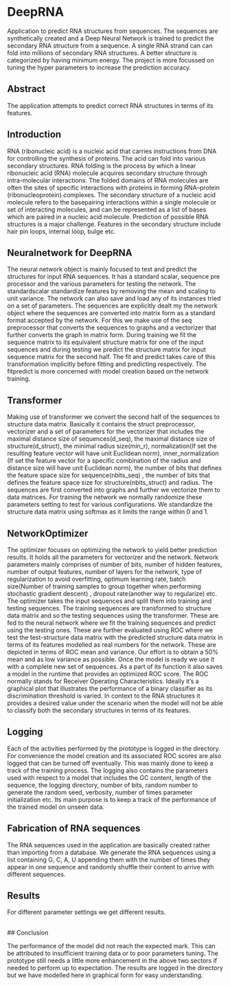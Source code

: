 # DeepRNA

Application to predict RNA structures from sequences. The sequences are synthetically created and a Deep Neural Network is trained to predict the secondary RNA structure from a sequence. A single RNA strand can can fold into millions of secondary RNA structures. A better structure is categorized by having minimum energy. The project is more focussed on tuning the hyper parameters to increase the prediction accuracy.



## Abstract

The application attempts to predict correct RNA structures in terms of its features. 
<br />

## Introduction

RNA (ribonucleic acid) is a nucleic acid that carries instructions from DNA for controlling the synthesis of proteins. The acid can fold into various secondary structures. RNA folding is the process by which a linear ribonucleic acid (RNA) molecule acquires secondary structure through intra-molecular interactions. The folded domains of RNA molecules are often the sites of specific interactions with proteins in forming RNA–protein (ribonucleoprotein) complexes. The secondary structure of a nucleic acid molecule refers to the basepairing interactions within a single molecule or set of interacting molecules, and can be represented as a list of bases which are paired in a nucleic acid molecule. Prediction of possible RNA structures is a major challenge. Features in the secondary structure include hair pin loops, internal loop, bulge etc.
<br />


## Neuralnetwork for DeepRNA

The neural network object is mainly focused to test and predict the structures for input RNA sequences. It has a standard scalar, sequence pre processor and the various parameters for testing the network. The standardscalar standardize features by removing the mean and scaling to unit variance. The network can also save and load any of its instances tried on a set of parameters. The sequences are explicitly dealt my the network object where the sequences are converted into matrix form as a standard format accepted by the network. For this we make use of the seq preprocessor that converts the sequences to graphs and a vectorizer that further converts the graph in matrix form. During training we fit the sequence matrix to its equivalent structure matrix for one of the input sequences and during testing we predict the structure matrix for input sequence matrix for the second half. The fit and predict takes care of this transformation implicitly before fitting and predicting respectively. The fitpredict is more concerned with model creation based on the network training. 
<br />

## Transformer

Making use of transformer we convert the second half of the sequences to structure data matrix. Basically it contains the struct preprocessor, vectorizer and a set of parameters for the vectorizer that includes the maximal distance size of sequences(d_seq), the maximal distance size of structure(d_struct), the minimal radius size(min_r), normalization(If set the resulting feature vector will have unit Euclidean norm), inner_normalization (If set the feature vector for a specific combination of the radius and distance size will have unit Euclidean norm), the number of bits that defines the feature space size for sequence(nbits_seq) , the number of bits that defines the feature space size for structure(nbits_struct) and radius. The sequences are first converted into graphs and further we vectorize them to data matrices. For training the network we normally randomize these parameters setting to test for various configurations. We standardize the structure data matrix using softmax as it limits the range within 0 and 1. 
<br />


## NetworkOptimizer

The optimizer focuses on optimizing the network to yield better prediction results. It holds all the parameters for vectorizer and the network. Network parameters mainly comprises of number of bits, number of hidden features, number of output features, number of layers for the network, type of regularization to avoid overfitting, optimum learning rate, batch size(Number of training samples to group together when performing stochastic gradient descent) , dropout rate(another way to regularize) etc. The optimizer takes the input sequences and split them into training and testing sequences. The training sequences are transformed to structure data matrix and so the testing sequences using the transformer. These are fed to the neural network where we fit the training sequences and predict using the testing ones. These are further evaluated using ROC where we test the test-structure data matrix with the predicted structure data matrix in terms of its features modelled as real numbers for the network. These are depicted in terms of ROC mean and variance. Our effort is to obtain a 50% mean and as low variance as possible. Once the model is ready we use it with a complete new set of sequences. As a part of its function it also saves a model in the runtime that provides an optimized ROC score. The ROC normally stands for Receiver Operating Characteristics. Ideally it’s a graphical plot that illustrates the performance of a binary classifier as its discrimination threshold is varied. In context to the RNA structures it provides a desired value under the scenario when the model will not be able to classify both the secondary structures in terms of its features.
<br />

## Logging

Each of the activities performed by the prototype is logged in the directory. For convenience the model creation and its associated ROC scores are also logged that can be turned off eventually. This was mainly done to keep a track of the training process. The logging also contains the parameters used with respect to a model that includes the GC content, length of the sequence, the logging directory, number of bits, random number to generate the random seed, verbosity, number of times parameter initialization etc. Its main purpose is to keep a track of the performance of the trained model on unseen data. 
<br />

## Fabrication of RNA sequences

The RNA sequences used in the application are basically created rather than importing from a database. We generate the RNA sequences using a list containing G, C, A, U appending them with the number of times they appear in one sequence and randomly shuffle their content to arrive with different sequences. 
<br />

## Results

For different parameter settings we get different results. 
<br />

<br />
## Conclusion

The performance of the model did not reach the expected mark. This can be attributed to insufficient training data or to poor parameters tuning. The prototype still needs a little more enhancement in the above two sectors if needed to perform up to expectation. The results are logged in the directory but we have modelled here in graphical form for easy understanding.
